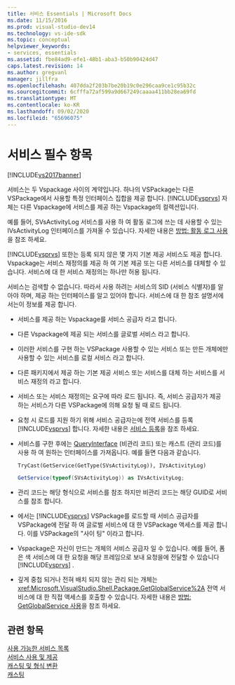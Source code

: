 ```yaml
---
title: 서비스 Essentials | Microsoft Docs
ms.date: 11/15/2016
ms.prod: visual-studio-dev14
ms.technology: vs-ide-sdk
ms.topic: conceptual
helpviewer_keywords:
- services, essentials
ms.assetid: fbe84ad9-efe1-48b1-aba3-b50b90424d47
caps.latest.revision: 14
ms.author: gregvanl
manager: jillfra
ms.openlocfilehash: 407dda2f203b7be20b19c0e296caa9ce1c95b32c
ms.sourcegitcommit: 6cfffa72af599a9d667249caaaa411bb28ea69fd
ms.translationtype: MT
ms.contentlocale: ko-KR
ms.lasthandoff: 09/02/2020
ms.locfileid: "65696075"
---
```

# <a name="service-essentials"></a>서비스 필수 항목
[!INCLUDE[vs2017banner](../../includes/vs2017banner.md)]

서비스는 두 Vspackage 사이의 계약입니다. 하나의 VSPackage는 다른 VSPackage에서 사용할 특정 인터페이스 집합을 제공 합니다. [!INCLUDE[vsprvs](../../includes/vsprvs-md.md)] 자체는 다른 Vspackage에 서비스를 제공 하는 Vspackage의 컬렉션입니다.  
  
 예를 들어, SVsActivityLog 서비스를 사용 하 여 활동 로그에 쓰는 데 사용할 수 있는 IVsActivityLog 인터페이스를 가져올 수 있습니다. 자세한 내용은 [방법: 활동 로그 사용](../../extensibility/how-to-use-the-activity-log.md)을 참조 하세요.  
  
 [!INCLUDE[vsprvs](../../includes/vsprvs-md.md)] 또한는 등록 되지 않은 몇 가지 기본 제공 서비스도 제공 합니다. Vspackage는 서비스 재정의를 제공 하 여 기본 제공 또는 다른 서비스를 대체할 수 있습니다. 서비스에 대 한 서비스 재정의는 하나만 허용 됩니다.  
  
 서비스는 검색할 수 없습니다. 따라서 사용 하려는 서비스의 SID (서비스 식별자)를 알아야 하며, 제공 하는 인터페이스를 알고 있어야 합니다. 서비스에 대 한 참조 설명서에서는이 정보를 제공 합니다.  
  
- 서비스를 제공 하는 Vspackage를 서비스 공급자 라고 합니다.  
  
- 다른 Vspackage에 제공 되는 서비스를 글로벌 서비스 라고 합니다.  
  
- 이러한 서비스를 구현 하는 VSPackage 사용할 수 있는 서비스 또는 만든 개체에만 사용할 수 있는 서비스를 로컬 서비스 라고 합니다.  
  
- 다른 패키지에서 제공 하는 기본 제공 서비스 또는 서비스를 대체 하는 서비스를 서비스 재정의 라고 합니다.  
  
- 서비스 또는 서비스 재정의는 요구에 따라 로드 됩니다. 즉, 서비스 공급자가 제공 하는 서비스가 다른 VSPackage에 의해 요청 될 때 로드 됩니다.  
  
- 요청 시 로드를 지원 하기 위해 서비스 공급자는에 전역 서비스를 등록 [!INCLUDE[vsprvs](../../includes/vsprvs-md.md)] 합니다. 자세한 내용은 [서비스 등록](../../misc/registering-services.md)을 참조 하세요.  
  
- 서비스를 구한 후에는 [QueryInterface](https://msdn.microsoft.com/library/62fce95e-aafa-4187-b50b-e6611b74c3b3) (비관리 코드) 또는 캐스트 (관리 코드)를 사용 하 여 원하는 인터페이스를 가져옵니다. 예를 들면 다음과 같습니다.  
  
    ```vb  
    TryCast(GetService(GetType(SVsActivityLog)), IVsActivityLog)  
    ```  
  
    ```csharp  
    GetService(typeof(SVsActivityLog)) as IVsActivityLog;  
  
    ```  
  
- 관리 코드는 해당 형식으로 서비스를 참조 하지만 비관리 코드는 해당 GUID로 서비스를 참조 합니다.  
  
- 에서는 [!INCLUDE[vsprvs](../../includes/vsprvs-md.md)] VSPackage를 로드할 때 서비스 공급자를 VSPackage에 전달 하 여 글로벌 서비스에 대 한 VSPackage 액세스를 제공 합니다. 이를 VSPackage의 "사이 팅" 이라고 합니다.  
  
- Vspackage은 자신이 만드는 개체의 서비스 공급자 일 수 있습니다. 예를 들어, 폼은 색 서비스에 대 한 요청을 해당 프레임으로 보내 요청을에 전달할 수 있습니다 [!INCLUDE[vsprvs](../../includes/vsprvs-md.md)] .  
  
- 깊게 중첩 되거나 전혀 배치 되지 않는 관리 되는 개체는 <xref:Microsoft.VisualStudio.Shell.Package.GetGlobalService%2A> 전역 서비스에 대 한 직접 액세스를 호출할 수 있습니다. 자세한 내용은 [방법: GetGlobalService 사용](../../misc/how-to-use-getglobalservice.md)을 참조 하세요.  
  
## <a name="see-also"></a>관련 항목  
 [사용 가능한 서비스 목록](../../extensibility/internals/list-of-available-services.md)   
 [서비스 사용 및 제공](../../extensibility/using-and-providing-services.md)   
 [캐스팅 및 형식 변환](https://msdn.microsoft.com/library/568df58a-d292-4b55-93ba-601578722878)   
 [캐스팅](https://msdn.microsoft.com/library/3dbeb06e-2f4b-4693-832d-624bc8ec95de)

